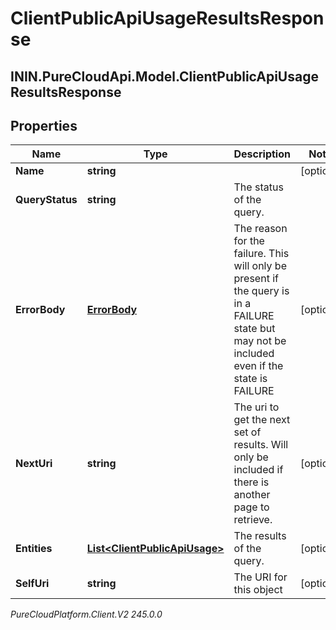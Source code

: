 # ClientPublicApiUsageResultsResponse

## ININ.PureCloudApi.Model.ClientPublicApiUsageResultsResponse

## Properties

|Name | Type | Description | Notes|
|------------ | ------------- | ------------- | -------------|
| **Name** | **string** |  | [optional] |
| **QueryStatus** | **string** | The status of the query. | |
| **ErrorBody** | [**ErrorBody**](ErrorBody) | The reason for the failure. This will only be present if the query is in a FAILURE state but may not be included even if the state is FAILURE | [optional] |
| **NextUri** | **string** | The uri to get the next set of results. Will only be included if there is another page to retrieve. | [optional] |
| **Entities** | [**List&lt;ClientPublicApiUsage&gt;**](ClientPublicApiUsage) | The results of the query. | [optional] |
| **SelfUri** | **string** | The URI for this object | [optional] |



_PureCloudPlatform.Client.V2 245.0.0_
